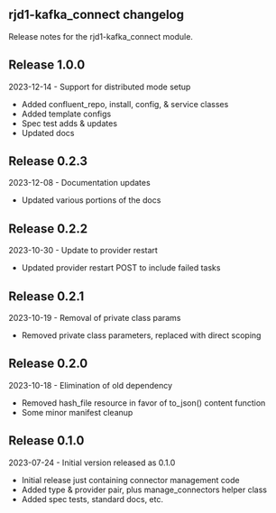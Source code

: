 ## rjd1-kafka_connect changelog

Release notes for the rjd1-kafka_connect module.

## Release 1.0.0

2023-12-14 - Support for distributed mode setup

* Added confluent_repo, install, config, & service classes
* Added template configs
* Spec test adds & updates
* Updated docs

## Release 0.2.3

2023-12-08 - Documentation updates

* Updated various portions of the docs

## Release 0.2.2

2023-10-30 - Update to provider restart

* Updated provider restart POST to include failed tasks

## Release 0.2.1

2023-10-19 - Removal of private class params

* Removed private class parameters, replaced with direct scoping

## Release 0.2.0

2023-10-18 - Elimination of old dependency

* Removed hash_file resource in favor of to_json() content function
* Some minor manifest cleanup

## Release 0.1.0

2023-07-24 - Initial version released as 0.1.0

* Initial release just containing connector management code
* Added type & provider pair, plus manage_connectors helper class
* Added spec tests, standard docs, etc.
